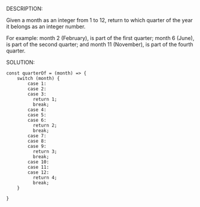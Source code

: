DESCRIPTION:

Given a month as an integer from 1 to 12, return to which quarter of the year it belongs as an integer number.

For example: month 2 (February), is part of the first quarter; month 6 (June), is part of the second quarter; and month 11 (November), is part of the fourth quarter.

SOLUTION:
```
const quarterOf = (month) => {
    switch (month) {
        case 1: 
        case 2:
        case 3:
          return 1;
          break;
        case 4: 
        case 5:
        case 6:
          return 2;
          break;
        case 7: 
        case 8:
        case 9:
          return 3;
          break;
        case 10: 
        case 11:
        case 12:
          return 4;
          break;
    }
  
}
```
